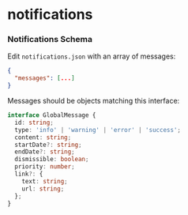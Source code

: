 # notifications

### Notifications Schema

Edit `notifications.json` with an array of messages:

```json
{
  "messages": [...]
}
```

Messages should be objects matching this interface:

```ts
interface GlobalMessage {
  id: string;
  type: 'info' | 'warning' | 'error' | 'success';
  content: string;
  startDate?: string;
  endDate?: string;
  dismissible: boolean;
  priority: number;
  link?: {
    text: string;
    url: string;
  };
}
```
